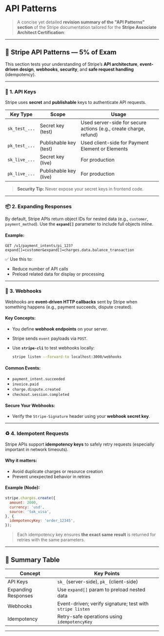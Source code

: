 # API Patterns
> A concise yet detailed **revision summary of the "API Patterns" section** of the Stripe documentation tailored for the **Stripe Associate Architect Certification**:

---

## 🧩 Stripe API Patterns — 5% of Exam

This section tests your understanding of Stripe’s **API architecture**, **event-driven design**, **webhooks**, **security**, and **safe request handling** (idempotency).

---

### 🔑 **1. API Keys**

Stripe uses **secret** and **publishable** keys to authenticate API requests.

| Key Type      | Scope                  | Usage                                                             |
| ------------- | ---------------------- | ----------------------------------------------------------------- |
| `sk_test_...` | Secret key (test)      | Used server-side for secure actions (e.g., create charge, refund) |
| `pk_test_...` | Publishable key (test) | Used client-side for Payment Element or Elements                  |
| `sk_live_...` | Secret key (live)      | For production                                                    |
| `pk_live_...` | Publishable key (live) | For production                                                    |

> **Security Tip:** Never expose your secret keys in frontend code.

---

### 📦 **2. Expanding Responses**

By default, Stripe APIs return object IDs for nested data (e.g., `customer`, `payment_method`). Use the **`expand[]`** parameter to include full objects inline.

#### Example:

```http
GET /v1/payment_intents/pi_123?expand[]=customer&expand[]=charges.data.balance_transaction
```

✅ Use this to:

* Reduce number of API calls
* Preload related data for display or processing

---

### 📡 **3. Webhooks**

Webhooks are **event-driven HTTP callbacks** sent by Stripe when something happens (e.g., payment succeeds, dispute created).

#### Key Concepts:

* You define **webhook endpoints** on your server.
* Stripe sends `event` payloads via `POST`.
* Use **`stripe-cli`** to test webhooks locally:

  ```bash
  stripe listen --forward-to localhost:3000/webhooks
  ```

#### Common Events:

* `payment_intent.succeeded`
* `invoice.paid`
* `charge.dispute.created`
* `checkout.session.completed`

#### Secure Your Webhooks:

* Verify the `Stripe-Signature` header using your **webhook secret key**.

---

### ♻️ **4. Idempotent Requests**

Stripe APIs support **idempotency keys** to safely retry requests (especially important in network timeouts).

#### Why it matters:

* Avoid duplicate charges or resource creation
* Prevent unexpected behavior in retries

#### Example (Node):

```js
stripe.charges.create({
  amount: 2000,
  currency: 'usd',
  source: 'tok_visa',
}, {
  idempotencyKey: 'order_12345',
});
```

> Each idempotency key ensures **the exact same result** is returned for retries with the same parameters.

---

## 🧠 Summary Table

| Concept             | Key Points                                                |
| ------------------- | --------------------------------------------------------- |
| API Keys            | `sk_` (server-side), `pk_` (client-side)                  |
| Expanding Responses | Use `expand[]` param to preload nested data               |
| Webhooks            | Event-driven; verify signature; test with `stripe listen` |
| Idempotency         | Retry-safe operations using `idempotencyKey`              |

---